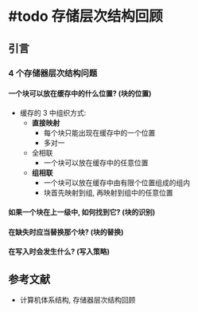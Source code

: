# #todo 存储层次结构回顾
## 引言
### 4 个存储器层次结构问题
#### 一个块可以放在缓存中的什么位置? (块的位置)
- 缓存的 3 中组织方式: 
	- **直接映射**
		- 每个块只能出现在缓存中的一个位置
		- 多对一
	- 全相联
		- 一个块可以放在缓存中的任意位置
	- **组相联**
		- 一个块可以放在缓存中由有限个位置组成的组内
		- 块首先映射到组, 再映射到组中的任意位置
#### 如果一个块在上一级中, 如何找到它? (块的识别)

#### 在缺失时应当替换那个块? (块的替换)

#### 在写入时会发生什么? (写入策略)
## 参考文献
- 计算机体系结构, 存储器层次结构回顾